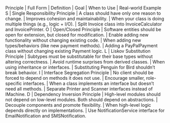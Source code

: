 Principle | Full Form | Definition | Goal | When to Use | Real-world Example
S | Single Responsibility Principle | A class should have only one reason to change. | Improves cohesion and maintainability. | When your class is doing multiple things (e.g., logic + I/O). | Split Invoice class into InvoiceCalculator and InvoicePrinter.
O | Open/Closed Principle | Software entities should be open for extension, but closed for modification. | Enable adding new functionality without changing existing code. | When adding new types/behaviors (like new payment methods). | Adding a PayPalPayment class without changing existing Payment logic.
L | Liskov Substitution Principle | Subtypes must be substitutable for their base types without altering correctness. | Avoid runtime surprises from derived classes. | When using inheritance or interfaces. | Substituting Penguin for Bird shouldn’t break behavior.
I | Interface Segregation Principle | No client should be forced to depend on methods it does not use. | Encourage smaller, role-specific interfaces. | When a class implements an interface but doesn’t need all methods. | Separate Printer and Scanner interfaces instead of IMachine.
D | Dependency Inversion Principle | High-level modules should not depend on low-level modules. Both should depend on abstractions. | Decouple components and promote flexibility. | When high-level logic depends directly on implementations. | Use NotificationService interface for EmailNotification and SMSNotification.

